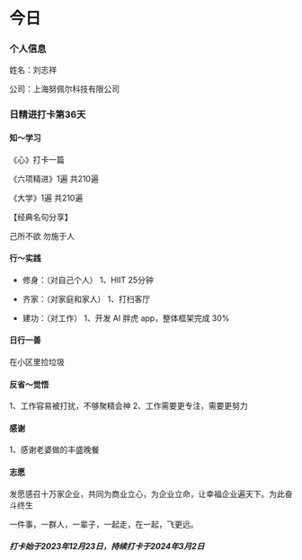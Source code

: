 #   今日
### 个人信息
姓名：刘志祥

公司：上海努佩尔科技有限公司

### 日精进打卡第36天


####    知～学习

《心》打卡一篇

《六项精进》1遍  共210遍

《大学》1遍  共210遍

【经典名句分享】

 己所不欲 勿施于人

####    行～实践

-   修身：（对自己个人）
1、HIIT 25分钟

-   齐家：（对家庭和家人）
1、打扫客厅

-   建功：（对工作）
1、开发 AI 胖虎 app，整体框架完成 30%


####    日行一善
在小区里捡垃圾

####    反省～觉悟
1、工作容易被打扰，不够聚精会神
2、工作需要更专注，需要更努力

####    感谢
1、感谢老婆做的丰盛晚餐

####    志愿
发愿感召十万家企业，共同为商业立心，为企业立命，让幸福企业遍天下。为此奋斗终生
 
一件事，一群人，一辈子，一起走，在一起，飞更远。

#####   打卡始于2023年12月23日，持续打卡于2024年3月2日